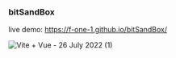 ### bitSandBox 

live demo: https://f-one-1.github.io/bitSandBox/


![Vite + Vue - 26 July 2022 (1)](https://user-images.githubusercontent.com/68687740/180930335-0f2d4544-9476-4caf-bd1d-d7f5aec8b92b.gif)



